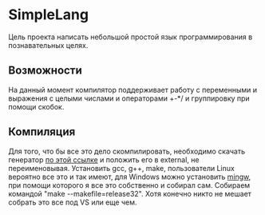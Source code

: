 SimpleLang
==========
Цель проекта написать небольшой простой язык программирования в познавательных целях.

## Возможности
На данный момент компилятор поддерживает работу с переменными и выражения с целыми числами и операторами +-*/ и группировку при помощи скобок.

## Компиляция
Для того, что бы все это дело скомпилировать, необходимо скачать генератор [по этой ссылке](http://www.antlr.org/download/antlr-3.4-complete.jar) и положить его в external, не переименовывая. Установить gcc, g++, make, пользователи Linux вероятно все это и так имеют, для Windows можно установить [mingw](http://www.mingw.org/), при помощи которого я все это собственно и собирал сам. Собираем командой "make --makefile=release32". Хотя конечно никто не мешает собрать это все под VS или еще чем.